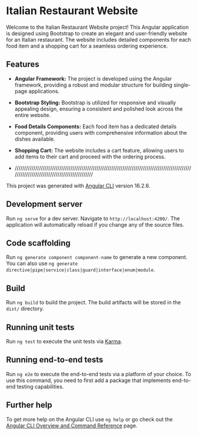 # Italian Restaurant Website

Welcome to the Italian Restaurant Website project! This Angular application is designed using Bootstrap to create an elegant and user-friendly website for an Italian restaurant. The website includes detailed components for each food item and a shopping cart for a seamless ordering experience.

## Features

- **Angular Framework:** The project is developed using the Angular framework, providing a robust and modular structure for building single-page applications.

- **Bootstrap Styling:** Bootstrap is utilized for responsive and visually appealing design, ensuring a consistent and polished look across the entire website.

- **Food Details Components:** Each food item has a dedicated details component, providing users with comprehensive information about the dishes available.

- **Shopping Cart:** The website includes a cart feature, allowing users to add items to their cart and proceed with the ordering process.

- /////////////////////////////////////////////////////////////////////////////////////////////////////////////////////////////////////////

This project was generated with [Angular CLI](https://github.com/angular/angular-cli) version 16.2.6.

## Development server

Run `ng serve` for a dev server. Navigate to `http://localhost:4200/`. The application will automatically reload if you change any of the source files.

## Code scaffolding

Run `ng generate component component-name` to generate a new component. You can also use `ng generate directive|pipe|service|class|guard|interface|enum|module`.

## Build

Run `ng build` to build the project. The build artifacts will be stored in the `dist/` directory.

## Running unit tests

Run `ng test` to execute the unit tests via [Karma](https://karma-runner.github.io).

## Running end-to-end tests

Run `ng e2e` to execute the end-to-end tests via a platform of your choice. To use this command, you need to first add a package that implements end-to-end testing capabilities.

## Further help

To get more help on the Angular CLI use `ng help` or go check out the [Angular CLI Overview and Command Reference](https://angular.io/cli) page.
